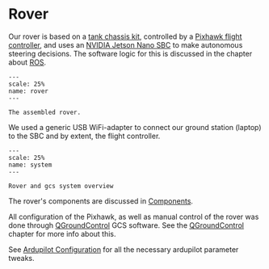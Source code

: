 # Rover

Our rover is based on a [tank chassis kit](https://www.seeedstudio.com/TS100-shock-absorber-tank-chassis-with-track-and-DC-geared-motors-Kit-p-4107.html), controlled by a [Pixhawk flight controller](https://docs.px4.io/v1.9.0/en/flight_controller/pixhawk.html), and uses an [NVIDIA Jetson Nano SBC](https://developer.nvidia.com/embedded/jetson-nano-developer-kit) to make autonomous steering decisions. The software logic for this is discussed in the chapter about [ROS](../ros/README).

```{figure} media/rover-cropped.jpg
---
scale: 25%
name: rover
---

The assembled rover.
```

We used a generic USB WiFi-adapter to connect our ground station (laptop) to the SBC and by extent, the flight controller. 

```{figure} media/system-diagram.png
---
scale: 25%
name: system
---

Rover and gcs system overview
```

The rover's components are discussed in [Components](components.md).

All configuration of the Pixhawk, as well as manual control of the rover was done through [QGroundControl](http://qgroundcontrol.com/) GCS software. See the [QGroundControl](qgroundcontrol.md) chapter for more info about this. 

See [Ardupilot Configuration](ardupilot-config.md) for all the necessary ardupilot parameter tweaks.
